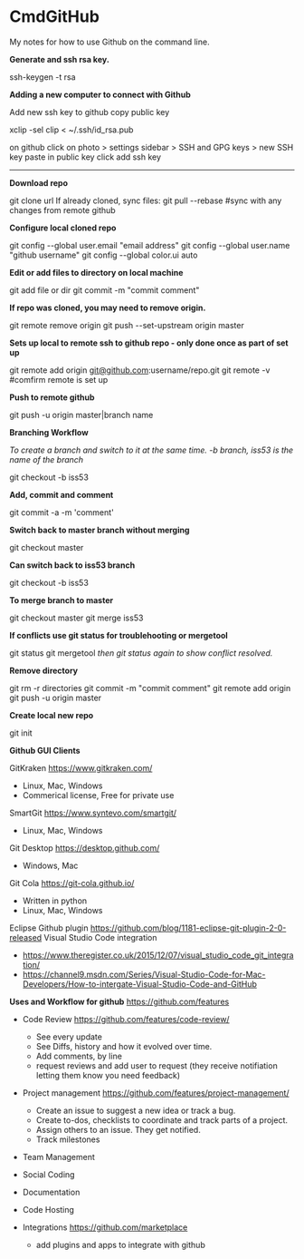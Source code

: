 # CmdGitHub

My notes for how to use Github on the command line.

**Generate and ssh rsa key.**

ssh-keygen -t rsa

**Adding a new computer to connect with Github**

Add new ssh key to github
copy public key

 xclip -sel clip < ~/.ssh/id_rsa.pub

on github click on photo > settings
sidebar > SSH and GPG keys > new SSH key
paste in public key
click add ssh key

---

**Download repo**

git clone url
If already cloned, sync files:
git pull --rebase #sync with any changes from remote github

**Configure local cloned repo**

git config --global user.email "email address"
git config --global user.name "github username"
git config --global color.ui auto

**Edit or add files to directory on local machine**

git add file or dir
git commit -m "commit comment"

**If repo was cloned, you may need to remove origin.**

git remote remove origin
git push --set-upstream origin master

**Sets up local to remote ssh to github repo - only done once as part of set up**

git remote add origin git@github.com:username/repo.git
git remote -v #comfirm remote is set up

**Push to remote github**

git push -u origin master|branch name

**Branching Workflow**

_To create a branch and switch to it at the same time. -b branch, iss53 is the name of the branch_

git checkout -b iss53

**Add, commit and comment**

git commit -a -m 'comment'

**Switch back to master branch without merging**

git checkout master

**Can switch back to iss53 branch**

git checkout -b iss53

**To merge branch to master**

git checkout master
git merge iss53

**If conflicts use git status for troublehooting or mergetool**

git status
git mergetool
_then git status again to show conflict resolved._

**Remove directory**

git rm -r directories
git commit -m "commit comment"
git remote add origin
git push -u origin master

**Create local new repo**

git init

**Github GUI Clients**

GitKraken https://www.gitkraken.com/
- Linux, Mac, Windows
- Commerical license, Free for private use

SmartGit https://www.syntevo.com/smartgit/
- Linux, Mac, Windows

Git Desktop https://desktop.github.com/
- Windows, Mac

Git Cola https://git-cola.github.io/
- Written in python
- Linux, Mac, Windows

Eclipse Github plugin https://github.com/blog/1181-eclipse-git-plugin-2-0-released
Visual Studio Code integration

- https://www.theregister.co.uk/2015/12/07/visual_studio_code_git_integration/
- https://channel9.msdn.com/Series/Visual-Studio-Code-for-Mac-Developers/How-to-intergate-Visual-Studio-Code-and-GitHub

**Uses and Workflow for github** https://github.com/features

- Code Review https://github.com/features/code-review/
    - See every update
    - See Diffs, history and how it evolved over time.
    - Add comments, by line
    - request reviews and add user to request (they receive notifiation letting them know you need feedback)
- Project management https://github.com/features/project-management/
    - Create an issue to suggest a new idea or track a bug.
    - Create to-dos, checklists to coordinate and track parts of a project.
    - Assign others to an issue. They get notified.
    - Track milestones
- Team Management

- Social Coding
- Documentation
- Code Hosting
- Integrations https://github.com/marketplace
    - add plugins and apps to integrate with github
